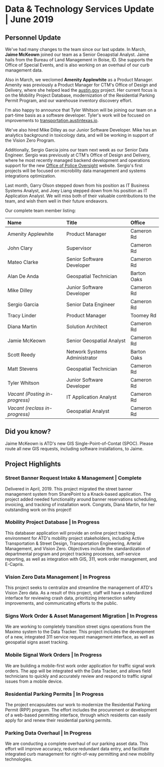 # Data & Technology Services Update | June 2019

## Personnel Update

We've had many changes to the team since our last update. In March, **Jaime McKeown** joined our team as a Senior Geoapstial Analyst. Jaime hails from the Bureau of Land Management in Boise, ID. She supports the Office of Special Events, and is also working on an overhaul of our curb management data.

Also in March, we weclomed **Amenity Applewhite** as a Product Manager. Amenity was previously a Product Manager for CTM's Office of Design and Delivery, where she helped lead the [austin.gov](http://alpha.austin.gov) project. Her current focus is on the Mobility Project Database, modernization of the Residential Parking Permit Program, and our warehouse inventory discovery effort.

I'm also happy to announce that Tyler Whitson will be joining our team on a part-time basis as a software developer. Tyler's work will be focused on improvements to [transportation.austintexas.io](http://transportation.austintexas.io).

We've also hired Mike Dilley as our Junior Software Developer. Mike has an analytics background in toxicology data, and will be working in support of the Vision Zero Program.

Additionally, Sergio Garcia joins our team next week as our Senior Data Engineer. Sergio was previously at CTM's Office of Design and Delivery, where he most recently managed backend development and operations support for the new [Office of Police Oversight](https://alpha.austin.gov/police-oversight/) website. Sergio's first projects will be focused on microbility data management and systems integrations optimization.

Last month, Garry Olson stepped down from his position as IT Business Systems Analyst, and Joey Liang stepped down from his position as IT Application Analyst. We will miss both of their valuable contributions to the team, and wish them well in their future endeavors.

Our complete team member listing:

| Name                | Title           | Office       |
|:----|:----|:----|
| Amenity Applewhite | Product Manager | Cameron Rd |
| John Clary          | Supervisor      | Cameron Rd |
| Mateo Clarke         | Senior Software Developer           | Cameron Rd |
| Alan De Anda         | Geospatial Technician           | Barton Oaks |
| Mike Dilley         | Junior Software Developer                | Cameron Rd |
| Sergio Garcia         | Senior Data Engineer                | Cameron Rd |
| Tracy Linder        | Product Manager                | Toomey Rd |
| Diana Martin        | Solution Architect           | Cameron Rd |
| Jamie McKeown         | Senior Geospatial Analyst | Cameron Rd |
| Scott Reedy         | Network Systems Administrator                | Barton Oaks |
| Matt Stevens         | Geospatial Technician                | Cameron Rd |
| Tyler Whitson         | Junior Software Developer                | Cameron Rd |
| *Vacant (Posting in-progress)*         | IT Application Analyst | Cameron Rd |
| *Vacant (reclass in-progress)*         | Geospatial Analyst | Cameron Rd |

## Did you know?

Jaime McKeown is ATD's new GIS Single-Point-of-Contat (SPOC). Please route all new GIS requests, including software installations, to Jaime.

## Project Highlights

### Street Banner Request Intake & Management | Complete

Delivered in April, 2019. This project migrated the street banner management system from SharePoint to a Knack-based application. The project added needed functionality around banner reservations scheduling, invoicing, and tracking of installation work. Congrats, Diana Martin, for her outstanding work on this project!

### Mobility Project Database | In Progress

This databaser application will provide an online project tracking environment for ATD's mobility  project stakeholders, including Active Transportation & Street Design, Transportation Engineering, Arterial Management, and Vision Zero. Objectives include the standardization of departmental program and project tracking processes, self-service reporting, as well as integration with GIS, 311, work order management, and E-Capris.

### Vision Zero Data Management | In Progress

This project seeks to centralize and streamline the management of ATD's Vision Zero data. As a result of this project, staff will have a standardized interface for reviewing crash data, prioritizing intersection safety improvements, and communicating efforts to the public.

### Signs Work Order & Asset Management Migration | In Progress

We are working to completely transition street signs operations from the Maximo system to the Data Tracker. This project includes the deveopment of a new, integrated 311 service request management interface, as well as geospatial signs asset tracking.

### Mobile Signal Work Orders | In Progress

We are building a mobile-first work order application for traffic signal work orders. The app will be integrated with the Data Tracker, and allows field technicians to quickly and accurately review and respond to traffic signal issues from a mobile device.

### Residential Parking Permits | In Progress

The project encapsulates our work to modernize the Residential Parking Permit (RPP) program. The effort includes the procurement or development of a web-based permitting interface, through which residents can easily apply for and renew their residential parking permits.

### Parking Data Overhaul | In Progress

We are conducting a complete overhaul of our parking asset data. This effort will improve accuracy, reduce redundant data entry, and facilitate integrated curb management for right-of-way permitting and new mobility technologies. 

